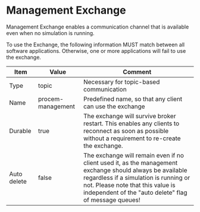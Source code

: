 # Management Exchange

Management Exchange enables a communication channel that is available even when no simulation is running.

To use the Exchange, the following information MUST match between all software applications. Otherwise, one or more applications will fail to use the exchange.

| Item | Value | Comment |
|-|-|-|
| Type        | topic | Necessary for topic-based communication |
| Name        | procem-management | Predefined name, so that any client can use the exchange |
| Durable     | true | The exchange will survive broker restart. This enables any clients to reconnect as soon as possible without a requirement to re-create the exchange. |
| Auto delete | false | The exchange will remain even if no client used it, as the management exchange should always be available regardless if a simulation is running or not. Please note that this value is independent of the "auto delete" flag of message queues! |
